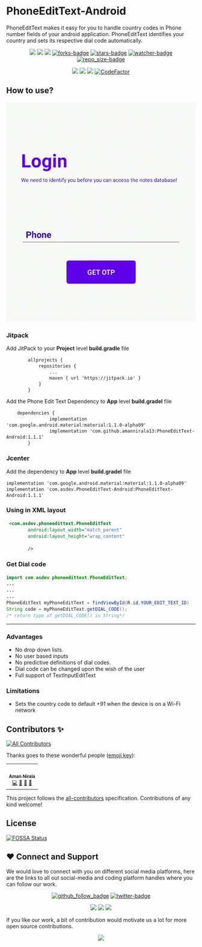 # PhoneEditText-Android

PhoneEditText makes it easy for you to handle country codes in Phone number fields of your android application.
PhoneEditText identifies your country and sets its respective dial code automatically.

<p align="center">
<a href="https://jitpack.io/#amannirala13/PhoneEditText-Android"><img src="https://img.shields.io/jitpack/v/github/amannirala13/PhoneEditText-Android"></a>
<a href="https://github.com/amannirala13/PhoneEditText-Android/issues"><img src="https://img.shields.io/github/issues/amannirala13/PhoneEditText-Android"></a>
<a href="https://github.com/amannirala13/PhoneEditText-Android/pulls"><img src="https://img.shields.io/github/issues-pr/amannirala13/PhoneEditText-Android"></a>
<a href="https://github.com/amannirala13/PhoneEditText-Android/network/members"><img alt = "forks-badge" src="https://img.shields.io/github/forks/amannirala13/PhoneEditText-Android?color=blueviolet"></a>
<a href="https://github.com/amannirala13/PhoneEditText-Android/stargazers"><img alt = "stars-badge" src="https://img.shields.io/github/stars/amannirala13/PhoneEditText-Android?color=yellow"></a>
<a href="https://github.com/amannirala13/PhoneEditText-Android/watchers"><img alt="watcher-badge" src="https://img.shields.io/github/watchers/amannirala13/PhoneEditText-Android?color=teal"></a>
<a href="https://github.com/amannirala13/PhoneEditText-Android/archive/master.zip"><img alt = "repo_size-badge" src="https://img.shields.io/github/repo-size/amannirala13/PhoneEditText-Android"></a>
</p>

<p align="center">
<a href="https://app.fossa.com/reports/a1e8a7ce-7cf4-46fb-857b-54dc0288a448"><img src="https://img.shields.io/github/license/amannirala13/PhoneEditText-Android"></a>
<a href="https://app.fossa.com/projects/git%2Bgithub.com%2Famannirala13%2FPhoneEditText-Android?ref=badge_shield" alt="FOSSA Status"><img src="https://app.fossa.com/api/projects/git%2Bgithub.com%2Famannirala13%2FPhoneEditText-Android.svg?type=shield"/></a>
<a href="https://app.codacy.com/manual/asdevofficial/PhoneEditText-Android?utm_source=github.com&utm_medium=referral&utm_content=amannirala13/PhoneEditText-Android&utm_campaign=Badge_Grade_Dashboard"><img src="https://api.codacy.com/project/badge/Grade/0150f7558631449fa1e9e5b7f5b2bede"></a>
<a href="https://www.codefactor.io/repository/github/amannirala13/phoneedittext-android/overview/master"><img src="https://www.codefactor.io/repository/github/amannirala13/phoneedittext-android/badge/master" alt="CodeFactor" /></a>
</p>

## How to use?

![](demo.gif)

### Jitpack

Add JitPack to your **Project** level **build.gradle** file

    		allprojects {
    			repositories {
    				...
    				maven { url 'https://jitpack.io' }
    			}
    		}

Add the Phone Edit Text Dependency to **App** level **build.gradel** file

    	dependencies {
    				implementation 'com.google.android.material:material:1.1.0-alpha09'
    				implementation 'com.github.amannirala13:PhoneEditText-Android:1.1.1'
    		}

### Jcenter

Add the dependency to **App** level **build.gradel** file

    implementation 'com.google.android.material:material:1.1.0-alpha09'
    implementation 'com.asdev.PhoneEditText-Android:PhoneEditText-Android:1.1.1'

### Using in XML layout

```xml
 <com.asdev.phoneedittext.PhoneEditText
        android:layout_width="match_parent"
        android:layout_height="wrap_content"

        />
```

### Get Dial code

```java
import com.asdev.phoneedittext.PhoneEditText;
...
...
...
PhoneEditText myPhoneEditText = findViewById(R.id.YOUR_EDIT_TEXT_ID)
String code = myPhoneEditText.getDIAL_CODE();
/* return type of getDIAL_CODE() is String*/
```

---

### Advantages

- No drop down lists.
- No user based inputs
- No predictive definitions of dial codes.
- Dial code can be changed upon the wish of the user
- Full support of TextInputEditText

### Limitations

- Sets the country code to default +91 when the device is on a Wi-Fi network

## Contributors ✨

<!-- ALL-CONTRIBUTORS-BADGE:START - Do not remove or modify this section -->

[![All Contributors](https://img.shields.io/badge/all_contributors-1-orange.svg?style=flat-square)](#contributors-)

<!-- ALL-CONTRIBUTORS-BADGE:END -->

Thanks goes to these wonderful people ([emoji key](https://allcontributors.org/docs/en/emoji-key)):

<!-- ALL-CONTRIBUTORS-LIST:START - Do not remove or modify this section -->
<!-- prettier-ignore-start -->
<!-- markdownlint-disable -->
<table>
  <tr>
    <td align="center"><a href="https://amannirala.com/"><img src="https://avatars3.githubusercontent.com/u/35570939?v=4" width="100px;" alt=""/><br /><sub><b>Aman Nirala</b></sub></a><br /><a href="https://github.com/amannirala13/PhoneEditText-Android/commits?author=amannirala13" title="Code">💻</a> <a href="#design-amannirala13" title="Design">🎨</a> <a href="https://github.com/amannirala13/PhoneEditText-Android/commits?author=amannirala13" title="Documentation">📖</a> <a href="#ideas-amannirala13" title="Ideas, Planning, & Feedback">🤔</a></td>
  </tr>
</table>

<!-- markdownlint-enable -->
<!-- prettier-ignore-end -->

<!-- ALL-CONTRIBUTORS-LIST:END -->

This project follows the [all-contributors](https://github.com/all-contributors/all-contributors) specification. Contributions of any kind welcome!

## License

[![FOSSA Status](https://app.fossa.com/api/projects/git%2Bgithub.com%2Famannirala13%2FPhoneEditText-Android.svg?type=large)](https://app.fossa.com/projects/git%2Bgithub.com%2Famannirala13%2FPhoneEditText-Android?ref=badge_large)

## ❤ Connect and Support

We would love to connect with you on different social media platforms, here are the links to all out social-media and coding platform handles where you can follow our work.

<p align="center">
<a href="https://github.com/amannirala13?tab=followers"><img alt = "github_follow_badge" src="https://img.shields.io/github/followers/amannirala13?label=Follow&style=social"/></a>
<a href = "https://twitter.com/AmanNirala13"><img alt="twitter-badge" src="https://img.shields.io/twitter/follow/amannirala13?label=Follow%20us&style=social"/></a>
</p>

<p align="center">
<a href="https://www.facebook.com/amannirala13"><img src="https://img.shields.io/badge/Follow-Facebook-RoyalBlue"/></a>
<a href="https://www.linkedin.com/in/amannirala13"><img src="https://img.shields.io/badge/Follow-LinkedIn-Blue"/></a>
<a href="https://www.researchgate.net/profile/Aman_Nirala"><img src="https://img.shields.io/badge/Follow-Research Gate-DeepSkyBlue"/></a>
</p>

If you like our work, a bit of contribution would motivate us a lot for more open source contributions.

<p align="center">
<a href="https://www.paypal.me/amannirala13"><img src="https://img.shields.io/badge/Donate-Paypal-blue?style=for-the-badge"></a>
</p>
